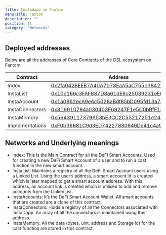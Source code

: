 ```yaml
---
title: Instadapp on Fantom
menuTitle: Fantom
description: ""
position: 11
category: "Networks"
---
```


## Deployed addresses

Below are all the addresses of Core Contracts of the DSL ecosystem on Fantom:

| Contract        | Address                                                                                                                   |
| --------------- | ------------------------------------------------------------------------------------------------------------------------- |
| Index           | [0x2fa042BEEB7A40A7078EaA5aC755e3842248292b](https://ftmscan.com/address/0x2fa042BEEB7A40A7078EaA5aC755e3842248292b#code) |
| InstaList       | [0x10e166c3FAF887D8a61dE6c25039231eE694E926](https://ftmscan.com/address/0x10e166c3FAF887D8a61dE6c25039231eE694E926#code) |
| InstaAccount    | [0x1a0862ecA9eAc5028aBdf85bD095fd13a7eebA2f](https://ftmscan.com/address/0x1a0862ecA9eAc5028aBdf85bD095fd13a7eebA2f#code) |
| InstaConnectors | [0x819910794a030403F69247E1e5C0bBfF1593B968](https://ftmscan.com/address/0x819910794a030403F69247E1e5C0bBfF1593B968#code) |
| InstaMemory     | [0x56439117379A53bE3CC2C55217251e2481B7a1C8](https://ftmscan.com/address/0x56439117379A53bE3CC2C55217251e2481B7a1C8#code) |
| Implementations | [0xF0b36681C9d3ED74227880646De41c4a979AC191](https://ftmscan.com/address/0xF0b36681C9d3ED74227880646De41c4a979AC191#code) |

## Networks and Underlying meanings

- Index: This is the Main Contract for all the DeFi Smart Accounts. Used for creating a new DeFi Smart Account of a user and to run a cast function in the new smart account.
- InstaList: Maintains a registry of all the DeFi Smart Account users using a Linked List. Using the user’s address, a smart account Id is created which is later mapped to get a smart account address. With this address, an account link is created which is utilised to add and remove accounts from the LinkedList.
- InstaAccounts: It’s the DeFi Smart Account Wallet. All smart accounts that are created are a clone of this contract.
- InstaConnectors: Holds a registry of all the Connectors associated with InstaDapp. An array of all the connectors is maintained using their address.
- InstaMemory: All the data (bytes, uint, address and Storage Id) for the cast function are stored in this contract.
